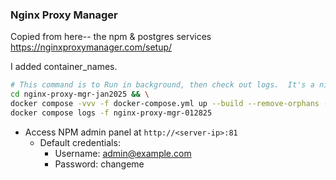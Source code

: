 ### Nginx Proxy Manager

Copied from here-- the npm & postgres services
https://nginxproxymanager.com/setup/

I added container_names.

```bash
# This command is to Run in background, then check out logs.  It's a nice way to view the running container, while leaving it running after you exit the logs view.
cd nginx-proxy-mgr-jan2025 && \
docker compose -vvv -f docker-compose.yml up --build --remove-orphans -d && \
docker compose logs -f nginx-proxy-mgr-012825
```

- Access NPM admin panel at `http://<server-ip>:81`
  - Default credentials:
    - Username: admin@example.com
    - Password: changeme
